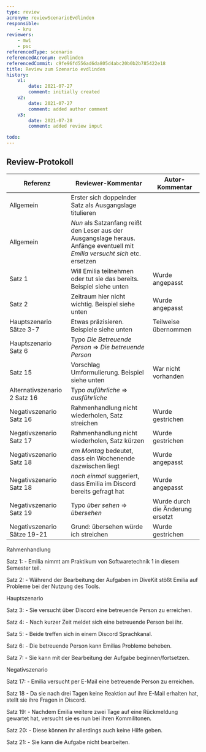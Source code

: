 ```yaml
---
type: review
acronym: reviewScenarioEvdlinden
responsible:
    - kru
reviewers:
    - mwi
    - psc
referencedType: scenario
referencedAcronym: evdlinden
referencedCommit: c9fe96fd556ad6da805d4abc20b0b2b785422e18
title: Review zum Szenario evdlinden
history:
    v1:
        date: 2021-07-27
        comment: initially created
    v2:
        date: 2021-07-27
        comment: added author comment
    v3:
        date: 2021-07-28
        comment: added review input

todo:
---
```



## Review-Protokoll

| Referenz | Reviewer-Kommentar | Autor-Kommentar |
|------------|------------------|-----------------|
| Allgemein | Erster sich doppelnder Satz als Ausgangslage titulieren | |
| Allgemein | _Nun_ als Satzanfang reißt den Leser aus der Ausgangslage heraus. Anfänge eventuell mit _Emilia versucht sich_ etc. ersetzen | |
| Satz 1 | Will Emilia teilnehmen oder tut sie das bereits. Beispiel siehe unten | Wurde angepasst |
| Satz 2 | Zeitraum hier nicht wichtig. Beispiel siehe unten | Wurde angepasst|
| Hauptszenario Sätze 3-7 | Etwas präzisieren. Beispiele siehe unten | Teilweise übernommen |
| Hauptszenario Satz 6 | Typo _Die Betreuende Person_ => _Die betreuende Person_ | |
| Satz 15 | Vorschlag Umformulierung. Beispiel siehe unten | War nicht vorhanden |
| Alternativszenario 2 Satz 16 | Typo _auführliche_ => _ausführliche_ | |
| Negativszenario Satz 16 | Rahmenhandlung nicht wiederholen, Satz streichen | Wurde gestrichen |
| Negativszenario Satz 17 | Rahmenhandlung nicht wiederholen, Satz kürzen |Wurde gestrichen  |
| Negativszenario Satz 18 | _am Montag_ bedeutet, dass ein Wochenende dazwischen liegt | Wurde angepasst |
| Negativszenario Satz 18 | _noch einmal_ suggeriert, dass Emilia im Discord bereits gefragt hat | Wurde angepasst |
| Negativszenario Satz 19 | Typo _über sehen_ => _übersehen_ | Wurde durch die Änderung ersetzt |
| Negativszenario Sätze 19-21 | Grund: übersehen würde ich streichen | Wurde gestrichen |

Rahmenhandlung

Satz 1:
    - Emilia nimmt am Praktikum von Softwaretechnik 1 in diesem Semester teil.

Satz 2:
    - Während der Bearbeitung der Aufgaben im DiveKit stößt Emilia auf Probleme bei der Nutzung des Tools.

Hauptszenario

Satz 3:
    - Sie versucht über Discord eine betreuende Person zu erreichen.

Satz 4:
    - Nach kurzer Zeit meldet sich eine betreuende Person bei ihr.

Satz 5:
    - Beide treffen sich in einem Discord Sprachkanal.

Satz 6:
    - Die betreuende Person kann Emilias Probleme beheben.

Satz 7:
    - Sie kann mit der Bearbeitung der Aufgabe beginnen/fortsetzen.


Negativszenario

Satz 17:
    - Emilia versucht per E-Mail eine betreuende Person zu erreichen.

Satz 18
    - Da sie nach drei Tagen keine Reaktion auf ihre E-Mail erhalten hat, stellt sie ihre Fragen in Discord.

Satz 19:
    - Nachdem Emilia weitere zwei Tage auf eine Rückmeldung gewartet hat, versucht sie es nun bei ihren Kommilitonen.

Satz 20:
    - Diese können ihr allerdings auch keine Hilfe geben.

Satz 21:
    - Sie kann die Aufgabe nicht bearbeiten. 